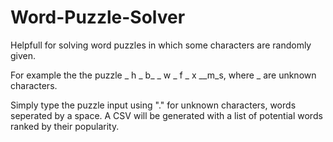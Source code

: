 # Word-Puzzle-Solver


Helpfull for solving word puzzles in which some characters are randomly given.


For example the the puzzle _ h _ b_ _ w _ f _ x __m_s, where _ are unknown characters.


Simply type the puzzle input using "." for unknown characters, words seperated by a space. A CSV will be generated with a list of potential words ranked by their popularity.

